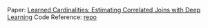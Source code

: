 Paper: [Learned Cardinalities: Estimating Correlated Joins with Deep Learning](https://arxiv.org/pdf/1809.00677.pdf)
Code Reference: [repo](https://github.com/andreaskipf/learnedcardinalities)

